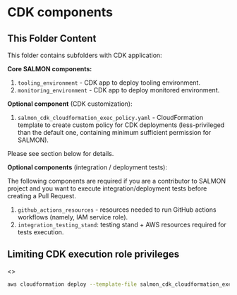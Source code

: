 # CDK components

## This Folder Content

This folder contains subfolders with CDK application:

**Core SALMON components:**

1. `tooling_environment` - CDK app to deploy tooling environment.
2. `monitoring_environment` - CDK app to deploy monitored environment.

**Optional component** (CDK customization):

1. `salmon_cdk_cloudformation_exec_policy.yaml` - CloudFormation template to create custom policy for CDK deployments (less-privileged than the default one, containing minimum sufficient permission for SALMON).

Please see section below for details.

**Optional components** (integration / deployment tests):  

The following components are required if you are a contributor to SALMON project and you want to execute integration/deployment tests before creating a Pull Request.

1. `github_actions_resources` - resources needed to run GitHub actions workflows (namely, IAM service role).
2. `integration_testing_stand`: testing stand + AWS resources required for tests execution.

## Limiting CDK execution role privileges

<<todo>>

```bash
aws cloudformation deploy --template-file salmon_cdk_cloudformation_exec_policy.yaml --stack-name cf-salmon-cdk-cloudformation-exec-policy-all --capabilities CAPABILITY_NAMED_IAM
```